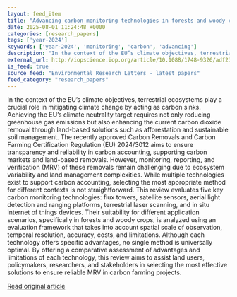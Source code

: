 ```yaml
---
layout: feed_item
title: "Advancing carbon monitoring technologies in forests and woody crops: a review for carbon farming"
date: 2025-08-01 11:24:48 +0000
categories: [research_papers]
tags: ['year-2024']
keywords: ['year-2024', 'monitoring', 'carbon', 'advancing']
description: "In the context of the EU’s climate objectives, terrestrial ecosystems play a crucial role in mitigating climate change by acting as carbon sinks"
external_url: http://iopscience.iop.org/article/10.1088/1748-9326/adf23e
is_feed: true
source_feed: "Environmental Research Letters - latest papers"
feed_category: "research_papers"
---
```


In the context of the EU’s climate objectives, terrestrial ecosystems play a crucial role in mitigating climate change by acting as carbon sinks. Achieving the EU’s climate neutrality target requires not only reducing greenhouse gas emissions but also enhancing the current carbon dioxide removal through land-based solutions such as afforestation and sustainable soil management. The recently approved Carbon Removals and Carbon Farming Certification Regulation (EU) 2024/3012 aims to ensure transparency and reliability in carbon accounting, supporting carbon markets and land-based removals. However, monitoring, reporting, and verification (MRV) of these removals remain challenging due to ecosystem variability and land management complexities. While multiple technologies exist to support carbon accounting, selecting the most appropriate method for different contexts is not straightforward. This review evaluates five key carbon monitoring technologies: flux towers, satellite sensors, aerial light detection and ranging platforms, terrestrial laser scanning, and in situ internet of things devices. Their suitability for different application scenarios, specifically in forests and woody crops, is analyzed using an evaluation framework that takes into account spatial scale of observation, temporal resolution, accuracy, costs, and limitations. Although each technology offers specific advantages, no single method is universally optimal. By offering a comparative assessment of advantages and limitations of each technology, this review aims to assist land users, policymakers, researchers, and stakeholders in selecting the most effective solutions to ensure reliable MRV in carbon farming projects.

[Read original article](http://iopscience.iop.org/article/10.1088/1748-9326/adf23e)

